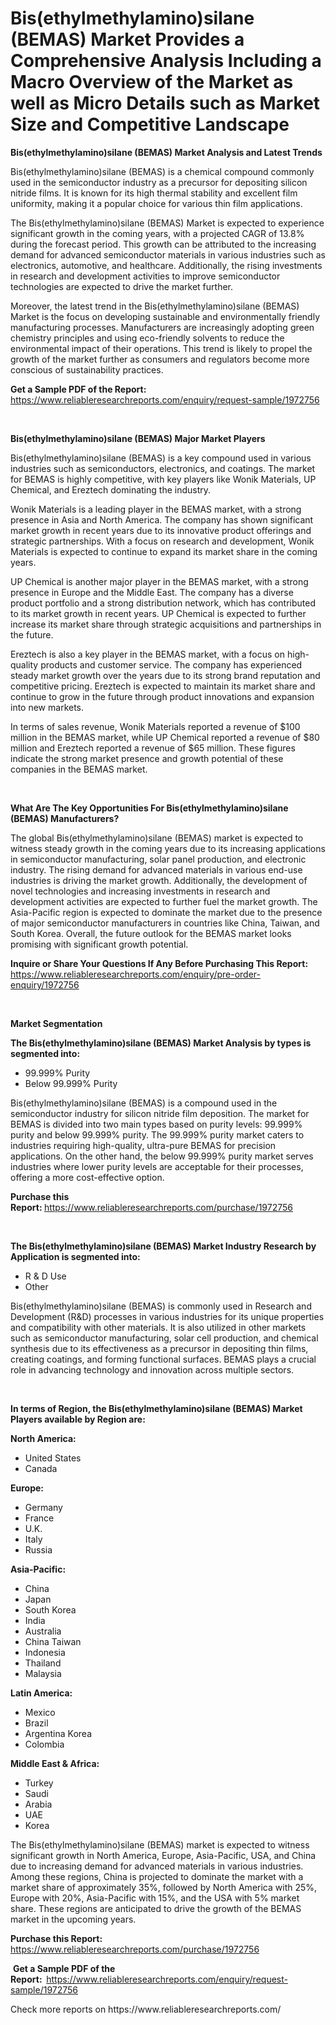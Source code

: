 <p><h1>Bis(ethylmethylamino)silane (BEMAS) Market Provides a Comprehensive Analysis Including a Macro Overview of the Market as well as Micro Details such as Market Size and Competitive Landscape</h1></p><p><strong>Bis(ethylmethylamino)silane (BEMAS) Market Analysis and Latest Trends</strong></p>
<p><p>Bis(ethylmethylamino)silane (BEMAS) is a chemical compound commonly used in the semiconductor industry as a precursor for depositing silicon nitride films. It is known for its high thermal stability and excellent film uniformity, making it a popular choice for various thin film applications.</p><p>The Bis(ethylmethylamino)silane (BEMAS) Market is expected to experience significant growth in the coming years, with a projected CAGR of 13.8% during the forecast period. This growth can be attributed to the increasing demand for advanced semiconductor materials in various industries such as electronics, automotive, and healthcare. Additionally, the rising investments in research and development activities to improve semiconductor technologies are expected to drive the market further.</p><p>Moreover, the latest trend in the Bis(ethylmethylamino)silane (BEMAS) Market is the focus on developing sustainable and environmentally friendly manufacturing processes. Manufacturers are increasingly adopting green chemistry principles and using eco-friendly solvents to reduce the environmental impact of their operations. This trend is likely to propel the growth of the market further as consumers and regulators become more conscious of sustainability practices.</p></p>
<p><strong>Get a Sample PDF of the Report:&nbsp;</strong> <a href="https://www.reliableresearchreports.com/enquiry/request-sample/1972756">https://www.reliableresearchreports.com/enquiry/request-sample/1972756</a></p>
<p>&nbsp;</p>
<p><strong>Bis(ethylmethylamino)silane (BEMAS) Major Market Players</strong></p>
<p><p>Bis(ethylmethylamino)silane (BEMAS) is a key compound used in various industries such as semiconductors, electronics, and coatings. The market for BEMAS is highly competitive, with key players like Wonik Materials, UP Chemical, and Ereztech dominating the industry.</p><p>Wonik Materials is a leading player in the BEMAS market, with a strong presence in Asia and North America. The company has shown significant market growth in recent years due to its innovative product offerings and strategic partnerships. With a focus on research and development, Wonik Materials is expected to continue to expand its market share in the coming years.</p><p>UP Chemical is another major player in the BEMAS market, with a strong presence in Europe and the Middle East. The company has a diverse product portfolio and a strong distribution network, which has contributed to its market growth in recent years. UP Chemical is expected to further increase its market share through strategic acquisitions and partnerships in the future.</p><p>Ereztech is also a key player in the BEMAS market, with a focus on high-quality products and customer service. The company has experienced steady market growth over the years due to its strong brand reputation and competitive pricing. Ereztech is expected to maintain its market share and continue to grow in the future through product innovations and expansion into new markets.</p><p>In terms of sales revenue, Wonik Materials reported a revenue of $100 million in the BEMAS market, while UP Chemical reported a revenue of $80 million and Ereztech reported a revenue of $65 million. These figures indicate the strong market presence and growth potential of these companies in the BEMAS market.</p></p>
<p>&nbsp;</p>
<p><strong>What Are The Key Opportunities For Bis(ethylmethylamino)silane (BEMAS) Manufacturers?</strong></p>
<p><p>The global Bis(ethylmethylamino)silane (BEMAS) market is expected to witness steady growth in the coming years due to its increasing applications in semiconductor manufacturing, solar panel production, and electronic industry. The rising demand for advanced materials in various end-use industries is driving the market growth. Additionally, the development of novel technologies and increasing investments in research and development activities are expected to further fuel the market growth. The Asia-Pacific region is expected to dominate the market due to the presence of major semiconductor manufacturers in countries like China, Taiwan, and South Korea. Overall, the future outlook for the BEMAS market looks promising with significant growth potential.</p></p>
<p><strong>Inquire or Share Your Questions If Any Before Purchasing This Report:</strong> <a href="https://www.reliableresearchreports.com/enquiry/pre-order-enquiry/1972756">https://www.reliableresearchreports.com/enquiry/pre-order-enquiry/1972756</a></p>
<p>&nbsp;</p>
<p><strong>Market Segmentation</strong></p>
<p><strong>The Bis(ethylmethylamino)silane (BEMAS) Market Analysis by types is segmented into:</strong></p>
<p><ul><li>99.999% Purity</li><li>Below 99.999% Purity</li></ul></p>
<p><p>Bis(ethylmethylamino)silane (BEMAS) is a compound used in the semiconductor industry for silicon nitride film deposition. The market for BEMAS is divided into two main types based on purity levels: 99.999% purity and below 99.999% purity. The 99.999% purity market caters to industries requiring high-quality, ultra-pure BEMAS for precision applications. On the other hand, the below 99.999% purity market serves industries where lower purity levels are acceptable for their processes, offering a more cost-effective option.</p></p>
<p><strong>Purchase this Report:&nbsp;</strong><a href="https://www.reliableresearchreports.com/purchase/1972756">https://www.reliableresearchreports.com/purchase/1972756</a></p>
<p>&nbsp;</p>
<p><strong>The Bis(ethylmethylamino)silane (BEMAS) Market Industry Research by Application is segmented into:</strong></p>
<p><ul><li>R & D Use</li><li>Other</li></ul></p>
<p><p>Bis(ethylmethylamino)silane (BEMAS) is commonly used in Research and Development (R&D) processes in various industries for its unique properties and compatibility with other materials. It is also utilized in other markets such as semiconductor manufacturing, solar cell production, and chemical synthesis due to its effectiveness as a precursor in depositing thin films, creating coatings, and forming functional surfaces. BEMAS plays a crucial role in advancing technology and innovation across multiple sectors.</p></p>
<p>&nbsp;</p>
<p><strong>In terms of Region, the Bis(ethylmethylamino)silane (BEMAS) Market Players available by Region are:</strong></p>
<p>
    <p> <strong> North America: </strong>
        <ul>
            <li>United States</li>
            <li>Canada</li>
        </ul>
        </p> 
    <p> <strong> Europe: </strong>
        <ul>
            <li>Germany</li>
            <li>France</li>
            <li>U.K.</li>
            <li>Italy</li>
            <li>Russia</li>
        </ul>
        </p> 
    <p> <strong> Asia-Pacific: </strong>
        <ul>
            <li>China</li>
            <li>Japan</li>
            <li>South Korea</li>
            <li>India</li>
            <li>Australia</li>
            <li>China Taiwan</li>
            <li>Indonesia</li>
            <li>Thailand</li>
            <li>Malaysia</li>
        </ul>
        </p> 
    <p> <strong> Latin America: </strong>
        <ul>
            <li>Mexico</li>
            <li>Brazil</li>
            <li>Argentina Korea</li>
            <li>Colombia</li>
        </ul>
        </p> 
    <p> <strong> Middle East & Africa: </strong>
        <ul>
            <li>Turkey</li>
            <li>Saudi</li>
            <li>Arabia</li>
            <li>UAE</li>
            <li>Korea</li>
        </ul>
    </p>
    </p>
<p><p>The Bis(ethylmethylamino)silane (BEMAS) market is expected to witness significant growth in North America, Europe, Asia-Pacific, USA, and China due to increasing demand for advanced materials in various industries. Among these regions, China is projected to dominate the market with a market share of approximately 35%, followed by North America with 25%, Europe with 20%, Asia-Pacific with 15%, and the USA with 5% market share. These regions are anticipated to drive the growth of the BEMAS market in the upcoming years.</p></p>
<p><strong>Purchase this Report: </strong><a href="https://www.reliableresearchreports.com/purchase/1972756">https://www.reliableresearchreports.com/purchase/1972756</a></p>
<p>&nbsp;<strong>Get a Sample PDF of the Report:&nbsp;&nbsp;</strong><a href="https://www.reliableresearchreports.com/enquiry/request-sample/1972756">https://www.reliableresearchreports.com/enquiry/request-sample/1972756</a></p>
<p><strong></strong></p>
<p>Check more reports on https://www.reliableresearchreports.com/</p>